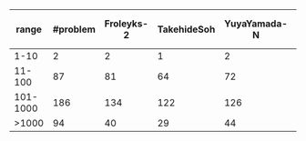 
| range | #problem | Froleyks-2 | TakehideSoh | YuyaYamada-N | haz-2 | haz-single-2 | junkawahara | telematik-tuhh | tigrisg | toda5603 |
| --- | --- | --- | --- | --- | --- | --- | --- | --- | --- | --- |
| 1-10 | 2 | 2 | 1 | 2 | 2 | 2 | 2 | 2 | 2 | 1 |
| 11-100 | 87 | 81 | 64 | 72 | 87 | 87 | 84 | 87 | 87 | 62 |
| 101-1000 | 186 | 134 | 122 | 126 | 153 | 140 | 36 | 151 | 138 | 120 |
| >1000 | 94 | 40 | 29 | 44 | 92 | 70 | 0 | 86 | 65 | 24 |
